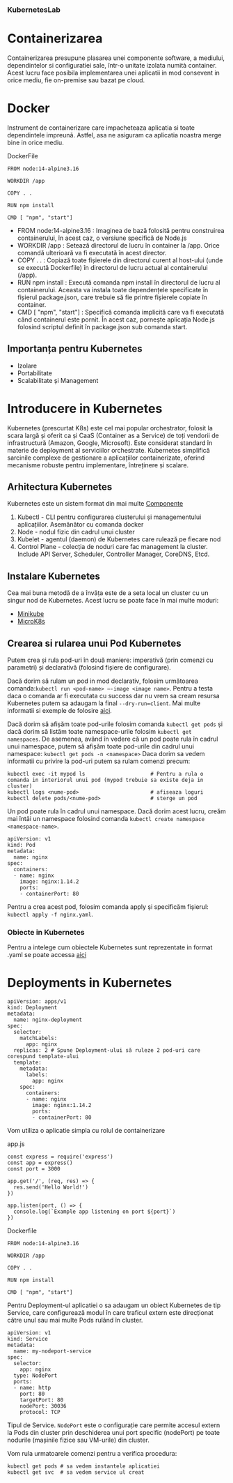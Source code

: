 ### KubernetesLab  

# Containerizarea

Containerizarea presupune plasarea unei componente software, a mediului, dependintelor si configuratiei sale, într-o unitate izolata numità container. Acest lucru face posibila implementarea unei aplicatii in mod consevent in orice mediu, fie on-premise sau bazat pe cloud.
# Docker
Instrument de containerizare care impacheteaza aplicatia si toate dependintele impreunã. Astfel, asa ne asiguram ca aplicatia noastra merge bine in orice mediu.

DockerFile
```
FROM node:14-alpine3.16 

WORKDIR /app 

COPY . .

RUN npm install

CMD [ "npm", "start"]

```
- FROM node:14-alpine3.16 : Imaginea de bază folosită pentru construirea containerului, în acest caz, o versiune specifică de Node.js
- WORKDIR /app            : Setează directorul de lucru în container la /app. Orice comandă ulterioară va fi executată în acest director.
- COPY . .                : Copiază toate fișierele din directorul curent al host-ului (unde se execută Dockerfile) în directorul de lucru actual al containerului (/app).
- RUN npm install         : Execută comanda npm install în directorul de lucru al containerului. Aceasta va instala toate dependențele specificate în fișierul package.json, care trebuie să                             fie printre fișierele copiate în container.
- CMD [ "npm", "start"]   : Specifică comanda implicită care va fi executată când containerul este pornit. În acest caz, pornește aplicația Node.js folosind scriptul definit în package.json sub comanda start.

## Importanța pentru Kubernetes

* Izolare
* Portabilitate
* Scalabilitate și Management

# Introducere in Kubernetes

Kubernetes (prescurtat K8s) este cel mai popular orchestrator, folosit la scara largă și oferit ca și CaaS (Container as a Service) de toți vendorii de infrastructură (Amazon, Google, Microsoft). Este considerat standard în materie de deployment al serviciilor orchestrate.
Kubernetes simplifică sarcinile complexe de gestionare a aplicațiilor containerizate, oferind mecanisme robuste pentru implementare, întreținere și scalare.


## **Arhitectura Kubernetes**
Kubernetes este un sistem format din mai multe [Componente](https://kubernetes.io/docs/concepts/overview/components/#master-components)

1. Kubectl - CLI pentru configurarea clusterului și managementului aplicațiilor. Asemănător cu comanda docker
2. Node - nodul fizic din cadrul unui cluster
3. Kubelet - agentul (daemon) de Kubernetes care rulează pe fiecare nod
4. Control Plane - colecția de noduri care fac management la cluster. Include API Server, Scheduler, Controller Manager, CoreDNS, Etcd.

## Instalare Kubernetes
Cea mai buna metodă de a învăța este de a seta  local un cluster cu un singur nod de Kubernetes. Acest lucru se poate face în mai multe moduri:

- [Minikube](https://kubernetes.io/docs/concepts/overview/components/#master-components](https://minikube.sigs.k8s.io/docs/start/))
- [MicroK8s](https://microk8s.io)

## Crearea si rularea unui Pod Kubernetes
Putem crea și rula pod-uri în două maniere: imperativă (prin comenzi cu parametri) și declarativă (folosind fișiere de configurare).

Dacă dorim să rulam un pod in mod declarativ, folosim următoarea comanda:`kubectl run <pod-name> –-image <image name>`.
Pentru a testa daca o comanda ar fi executata cu success dar nu vrem sa cream resursa Kubernetes putem sa adaugam la final `--dry-run=client`.
Mai multe informatii si exemple de folosire [aici](https://kubernetes.io/docs/concepts/workloads/pods/).

Dacă dorim să afișăm toate pod-urile folosim comanda `kubectl get pods` și dacă dorim să listăm toate namespace-urile folosim `kubectl get namespaces`. De asemenea, având în vedere că un pod poate rula în cadrul unui namespace, putem să afișăm toate pod-urile din cadrul unui namespace: `kubectl get pods -n <namespace>`
Daca dorim sa vedem informatii cu privire la pod-uri putem sa rulam comenzi precum:
```
kubectl exec -it mypod ls                     # Pentru a rula o comanda in interiorul unui pod (mypod trebuie sa existe deja in cluster) 
kubectl logs <nume-pod>                       # afiseaza loguri
kubectl delete pods/<nume-pod>                # sterge un pod

```

Un pod poate rula în cadrul unui namespace. Dacă dorim acest lucru, creăm mai întâi un namespace folosind comanda `kubectl create namespace <namespace-name>`. 

```
apiVersion: v1
kind: Pod
metadata:
  name: nginx
spec:
  containers:
  - name: nginx
    image: nginx:1.14.2
    ports:
    - containerPort: 80

```
Pentru a crea acest pod, folosim comanda apply și specificăm fișierul: `kubectl apply -f nginx.yaml`.

### Obiecte in Kubernetes 
Pentru a intelege cum obiectele Kubernetes sunt reprezentate in format .yaml se poate accessa [aici](https://kubernetes.io/docs/concepts/overview/working-with-objects/)

# Deployments in Kubernetes
```
apiVersion: apps/v1
kind: Deployment
metadata:
  name: nginx-deployment
spec:
  selector:
    matchLabels:
      app: nginx
  replicas: 2 # Spune Deployment-ului să ruleze 2 pod-uri care corespund template-ului
  template:
    metadata:
      labels:
        app: nginx
    spec:
      containers:
      - name: nginx
        image: nginx:1.14.2
        ports:
        - containerPort: 80
```

Vom utiliza o aplicatie simpla cu rolul de containerizare

app.js
```
const express = require('express')
const app = express()
const port = 3000

app.get('/', (req, res) => {
  res.send('Hello World!')
})

app.listen(port, () => {
  console.log(`Example app listening on port ${port}`)
})
```

Dockerfile
```
FROM node:14-alpine3.16 

WORKDIR /app 

COPY . .

RUN npm install

CMD [ "npm", "start"]

```



Pentru Deployment-ul aplicatiei o sa adaugam un obiect Kubernetes de tip Service, care configurează modul în care traficul extern este direcționat către unul sau mai multe Pods rulând în cluster.
```
apiVersion: v1
kind: Service
metadata:  
  name: my-nodeport-service
spec:
  selector:    
    app: nginx
  type: NodePort
  ports:  
  - name: http
    port: 80
    targetPort: 80
    nodePort: 30036
    protocol: TCP

```
Tipul de Service. `NodePort` este o configurație care permite accesul extern la Pods din cluster prin deschiderea unui port specific (nodePort) pe toate nodurile (mașinile fizice sau VM-urile) din cluster.

Vom rula urmatoarele comenzi pentru a verifica procedura:
```
kubectl get pods # sa vedem instantele aplicatiei
kubectl get svc  # sa vedem service ul creat

```




